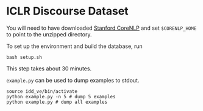 # ICLR Discourse Dataset

You will need to have downloaded [Stanford CoreNLP](https://stanfordnlp.github.io/CoreNLP/) and set `$CORENLP_HOME` to point to the unzipped directory.

To set up the environment and build the database, run

```
bash setup.sh
```
This step takes about 30 minutes.

`example.py` can be used to dump examples to stdout.

```
source idd_ve/bin/activate
python example.py -n 5 # dump 5 examples
python example.py # dump all examples
```
